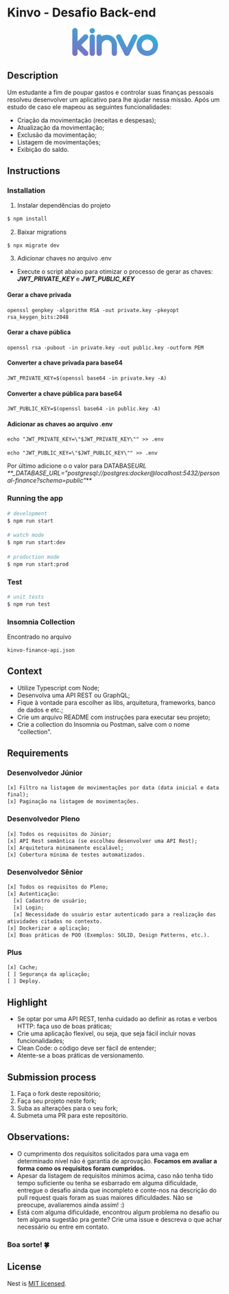# Kinvo - Desafio Back-end

<p align="center">
  <img src="./logo.svg" width="200" alt="Kinvo Logo" />
</p>

## Description

Um estudante a fim de poupar gastos e controlar suas finanças pessoais resolveu desenvolver um aplicativo para lhe ajudar nessa missão. Após um estudo de caso ele mapeou as seguintes funcionalidades:

- Criação da movimentação (receitas e despesas);
- Atualização da movimentação;
- Exclusão da movimentação;
- Listagem de movimentações;
- Exibição do saldo.

## Instructions

### Installation

1. Instalar dependências do projeto

```bash
$ npm install
```

2. Baixar migrations

```
$ npx migrate dev
```

3. Adicionar chaves no arquivo .env

- Execute o script abaixo para otimizar o processo de gerar as chaves: **_JWT_PRIVATE_KEY_** e **_JWT_PUBLIC_KEY_**

#### Gerar a chave privada

```
openssl genpkey -algorithm RSA -out private.key -pkeyopt rsa_keygen_bits:2048
```

#### Gerar a chave pública

```
openssl rsa -pubout -in private.key -out public.key -outform PEM
```

#### Converter a chave privada para base64

```
JWT_PRIVATE_KEY=$(openssl base64 -in private.key -A)
```

#### Converter a chave pública para base64

```
JWT_PUBLIC_KEY=$(openssl base64 -in public.key -A)
```

#### Adicionar as chaves ao arquivo .env

```
echo "JWT_PRIVATE_KEY=\"$JWT_PRIVATE_KEY\"" >> .env

echo "JWT_PUBLIC_KEY=\"$JWT_PUBLIC_KEY\"" >> .env
```

Por último adicione o o valor para DATABASE*URL
\*\*\_DATABASE_URL="postgresql://postgres:docker@localhost:5432/personal-finance?schema=public"*\*\*

### Running the app

```bash
# development
$ npm run start

# watch mode
$ npm run start:dev

# production mode
$ npm run start:prod
```

### Test

```bash
# unit tests
$ npm run test
```

### Insomnia Collection

Encontrado no arquivo

```
kinvo-finance-api.json
```

## Context

- Utilize Typescript com Node;
- Desenvolva uma API REST ou GraphQL;
- Fique à vontade para escolher as libs, arquitetura, frameworks, banco de dados e etc.;
- Crie um arquivo README com instruções para executar seu projeto;
- Crie a collection do Insomnia ou Postman, salve com o nome "collection".

## Requirements

### Desenvolvedor Júnior

```
[x] Filtro na listagem de movimentações por data (data inicial e data final);
[x] Paginação na listagem de movimentações.
```

### Desenvolvedor Pleno

```
[x] Todos os requisitos do Júnior;
[x] API Rest semântica (se escolheu desenvolver uma API Rest);
[x] Arquitetura minimamente escalável;
[x] Cobertura mínima de testes automatizados.
```

### Desenvolvedor Sênior

```
[x] Todos os requisitos do Pleno;
[x] Autenticação:
  [x] Cadastro de usuário;
  [x] Login;
  [x] Necessidade do usuário estar autenticado para a realização das atividades citadas no contexto.
[x] Dockerizar a aplicação;
[x] Boas práticas de POO (Exemplos: SOLID, Design Patterns, etc.).
```

### Plus

```
[x] Cache;
[ ] Segurança da aplicação;
[ ] Deploy.
```

## Highlight

- Se optar por uma API REST, tenha cuidado ao definir as rotas e verbos HTTP: faça uso de boas práticas;
- Crie uma aplicação flexível, ou seja, que seja fácil incluir novas funcionalidades;
- Clean Code: o código deve ser fácil de entender;
- Atente-se a boas práticas de versionamento.

## Submission process

1. Faça o fork deste repositório;
2. Faça seu projeto neste fork;
3. Suba as alterações para o seu fork;
4. Submeta uma PR para este repositório.

## Observations:

- O cumprimento dos requisitos solicitados para uma vaga em determinado nível não é garantia de aprovação. <strong>Focamos em avaliar a forma como os requisitos foram cumpridos.</strong>
- Apesar da listagem de requisitos mínimos acima, caso não tenha tido tempo suficiente ou tenha se esbarrado em alguma dificuldade, entregue o desafio ainda que incompleto e conte-nos na descrição do pull request quais foram as suas maiores dificuldades. Não se preocupe, avaliaremos ainda assim! :)
- Está com alguma dificuldade, encontrou algum problema no desafio ou tem alguma sugestão pra gente? Crie uma issue e descreva o que achar necessário ou entre em contato.

### Boa sorte! 🍀

## License

Nest is [MIT licensed](LICENSE).

